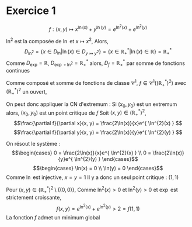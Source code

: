 # Exercice 1
$$f:(x, y) \mapsto x^{\ln(x)} + y^{\ln(y)} = e^{ \ln^{2}(x) }+e^{ \ln^{2}(y) }$$

$\ln^{2}$ est la composée de $\ln$ et $x \mapsto x^{2}$, 
Alors, 
$$D_{\ln^{2}} = \{ x \in D_{\ln} | \ln(x) \in D_{y \mapsto y^{2}} \}=\{ x \in \mathbb{R}_{+}^{*} | \ln(x) \in \mathbb{R} \} = \mathbb{R}^{*}_{+}$$
Comme $D_{\exp} = \mathbb{R}$, $D_{\exp \circ \ln^{2}} = \mathbb{R}^{*}_{+}$ alors, $D_{f} = \mathbb{R}_{+}^{*}$ par somme de fonctions continues

Comme composé et somme de fonctions de classe $\mathcal{C}^{1}$, $f \in \mathcal{C}^{1}((\mathbb{R}_{+}^{*})^{2})$ avec $(\mathbb{R}_{+}^{*})^{2}$ un ouvert, 

On peut donc appliquer la CN d'extremum : 
Si $(x_{0}, y_{0})$ est un extremum alors, $(x_{0}, y_{0})$ est un point critique de $f$
Soit $(x, y) \in (\mathbb{R}^{*}_{+})^{2}$, 
$$\frac{\partial f}{\partial x}(x, y) = \frac{2\ln(x)}{x}e^{ \ln^{2}(x) } $$
$$\frac{\partial f}{\partial y}(x, y) = \frac{2\ln(x)}{y}e^{ \ln^{2}(y) } $$

On résout le système : 
$$\begin{cases}
0 = \frac{2\ln(x)}{x}e^{ \ln^{2}(x) }  \\
0 = \frac{2\ln(x)}{y}e^{ \ln^{2}(y) } 
\end{cases}$$
$$\begin{cases}
\ln(x) = 0 \\
\ln(y) = 0
\end{cases}$$
Comme $\ln$ est injective, $x = y = 1$
Il y a donc un seul point critique : $(1, 1)$

Pour $(x, y) \in (\mathbb{R}^{*}_{+})^{2} \setminus \{ (0, 0) \}$, 
Comme $\ln^{2}(x)>0$ et $\ln^{2}(y)>0$ et $\exp$ est strictement croissante, 
$$f(x, y) = e^{ \ln^{2}(x) } + e^{ \ln^{2}(y) } > 2 = f(1, 1) $$
La fonction $f$ admet un minimum global 